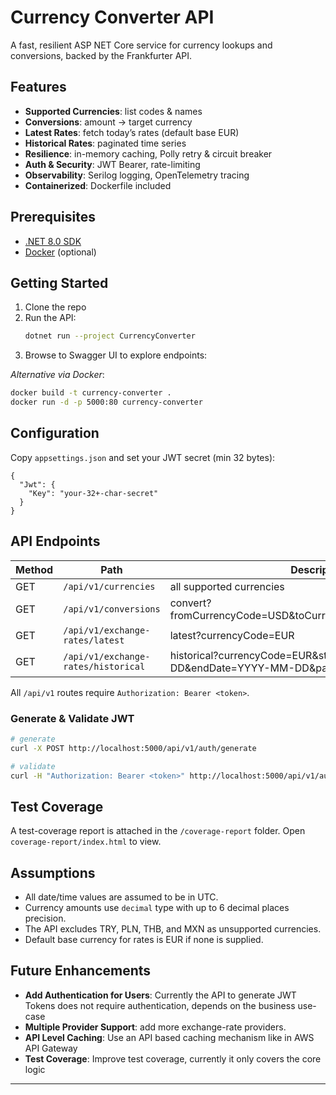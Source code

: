 # Currency Converter API

A fast, resilient ASP NET Core service for currency lookups and conversions, backed by the Frankfurter API.

## Features

- **Supported Currencies**: list codes & names  
- **Conversions**: amount → target currency  
- **Latest Rates**: fetch today’s rates (default base EUR)  
- **Historical Rates**: paginated time series  
- **Resilience**: in-memory caching, Polly retry & circuit breaker  
- **Auth & Security**: JWT Bearer, rate-limiting  
- **Observability**: Serilog logging, OpenTelemetry tracing  
- **Containerized**: Dockerfile included  

## Prerequisites

- [.NET 8.0 SDK](https://dotnet.microsoft.com/download)  
- [Docker](https://www.docker.com/get-started) (optional)  

## Getting Started

1. Clone the repo  
2. Run the API:  
   ```bash
   dotnet run --project CurrencyConverter
   ```  
3. Browse to Swagger UI to explore endpoints:  

_Alternative via Docker_:  
```bash
docker build -t currency-converter .
docker run -d -p 5000:80 currency-converter
```

## Configuration

Copy `appsettings.json` and set your JWT secret (min 32 bytes):

```jsonc
{
  "Jwt": {
    "Key": "your-32+-char-secret"
  }
}
```

## API Endpoints

| Method | Path                                    | Description                                    |
| ------ | --------------------------------------- | ---------------------------------------------- |
| GET    | `/api/v1/currencies`                    | all supported currencies                       |
| GET    | `/api/v1/conversions`                   | convert?fromCurrencyCode=USD&toCurrencyCode=EUR&amount=100 |
| GET    | `/api/v1/exchange-rates/latest`         | latest?currencyCode=EUR                        |
| GET    | `/api/v1/exchange-rates/historical`     | historical?currencyCode=EUR&startDate=YYYY-MM-DD&endDate=YYYY-MM-DD&pageNumber=1&pageSize=10 |

All `/api/v1` routes require `Authorization: Bearer <token>`.

### Generate & Validate JWT

```bash
# generate
curl -X POST http://localhost:5000/api/v1/auth/generate

# validate
curl -H "Authorization: Bearer <token>" http://localhost:5000/api/v1/auth/validate
```

## Test Coverage

A test-coverage report is attached in the `/coverage-report` folder. Open `coverage-report/index.html` to view.

## Assumptions

- All date/time values are assumed to be in UTC.  
- Currency amounts use `decimal` type with up to 6 decimal places precision.  
- The API excludes TRY, PLN, THB, and MXN as unsupported currencies.  
- Default base currency for rates is EUR if none is supplied.  

## Future Enhancements

- **Add Authentication for Users**: Currently the API to generate JWT Tokens does not require authentication, depends on the business use-case
- **Multiple Provider Support**: add more exchange-rate providers.  
- **API Level Caching**: Use an API based caching mechanism like in AWS API Gateway
- **Test Coverage**: Improve test coverage, currently it only covers the core logic

---